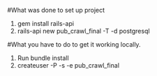 #What was done to set up project
1. gem install rails-api
2. rails-api new pub_crawl_final -T -d postgresql

#What you have to do to get it working locally.
1. Run bundle install
2. createuser -P -s -e pub_crawl_final
